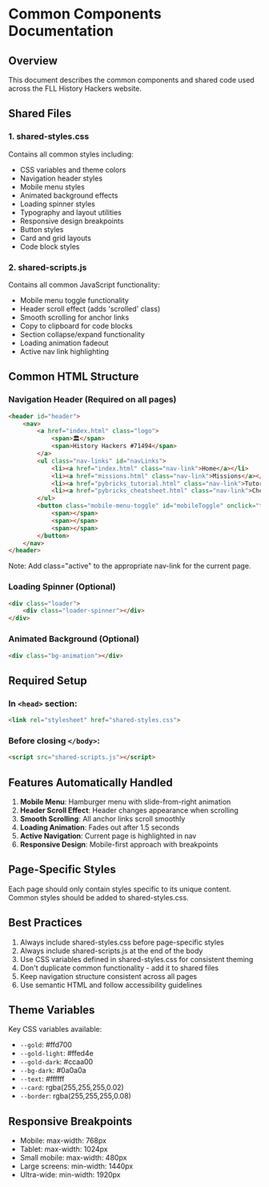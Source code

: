 # Common Components Documentation

## Overview
This document describes the common components and shared code used across the FLL History Hackers website.

## Shared Files

### 1. shared-styles.css
Contains all common styles including:
- CSS variables and theme colors
- Navigation header styles
- Mobile menu styles
- Animated background effects
- Loading spinner styles
- Typography and layout utilities
- Responsive design breakpoints
- Button styles
- Card and grid layouts
- Code block styles

### 2. shared-scripts.js
Contains all common JavaScript functionality:
- Mobile menu toggle functionality
- Header scroll effect (adds 'scrolled' class)
- Smooth scrolling for anchor links
- Copy to clipboard for code blocks
- Section collapse/expand functionality
- Loading animation fadeout
- Active nav link highlighting

## Common HTML Structure

### Navigation Header (Required on all pages)
```html
<header id="header">
    <nav>
        <a href="index.html" class="logo">
            <span>🏛️</span>
            <span>History Hackers #71494</span>
        </a>
        <ul class="nav-links" id="navLinks">
            <li><a href="index.html" class="nav-link">Home</a></li>
            <li><a href="missions.html" class="nav-link">Missions</a></li>
            <li><a href="pybricks_tutorial.html" class="nav-link">Tutorial</a></li>
            <li><a href="pybricks_cheatsheet.html" class="nav-link">Cheat Sheet</a></li>
        </ul>
        <button class="mobile-menu-toggle" id="mobileToggle" onclick="toggleMenu()">
            <span></span>
            <span></span>
            <span></span>
        </button>
    </nav>
</header>
```
Note: Add class="active" to the appropriate nav-link for the current page.

### Loading Spinner (Optional)
```html
<div class="loader">
    <div class="loader-spinner"></div>
</div>
```

### Animated Background (Optional)
```html
<div class="bg-animation"></div>
```

## Required Setup

### In `<head>` section:
```html
<link rel="stylesheet" href="shared-styles.css">
```

### Before closing `</body>`:
```html
<script src="shared-scripts.js"></script>
```

## Features Automatically Handled

1. **Mobile Menu**: Hamburger menu with slide-from-right animation
2. **Header Scroll Effect**: Header changes appearance when scrolling
3. **Smooth Scrolling**: All anchor links scroll smoothly
4. **Loading Animation**: Fades out after 1.5 seconds
5. **Active Navigation**: Current page is highlighted in nav
6. **Responsive Design**: Mobile-first approach with breakpoints

## Page-Specific Styles

Each page should only contain styles specific to its unique content. Common styles should be added to shared-styles.css.

## Best Practices

1. Always include shared-styles.css before page-specific styles
2. Always include shared-scripts.js at the end of the body
3. Use CSS variables defined in shared-styles.css for consistent theming
4. Don't duplicate common functionality - add it to shared files
5. Keep navigation structure consistent across all pages
6. Use semantic HTML and follow accessibility guidelines

## Theme Variables

Key CSS variables available:
- `--gold`: #ffd700
- `--gold-light`: #ffed4e
- `--gold-dark`: #ccaa00
- `--bg-dark`: #0a0a0a
- `--text`: #ffffff
- `--card`: rgba(255,255,255,0.02)
- `--border`: rgba(255,255,255,0.08)

## Responsive Breakpoints

- Mobile: max-width: 768px
- Tablet: max-width: 1024px
- Small mobile: max-width: 480px
- Large screens: min-width: 1440px
- Ultra-wide: min-width: 1920px